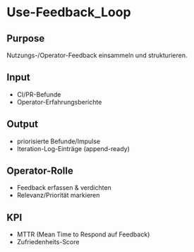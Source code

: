 # Use-Feedback_Loop

## Purpose

Nutzungs-/Operator-Feedback einsammeln und strukturieren.

## Input

- CI/PR-Befunde
- Operator-Erfahrungsberichte

## Output

- priorisierte Befunde/Impulse
- Iteration-Log-Einträge (append-ready)

## Operator-Rolle

- Feedback erfassen & verdichten
- Relevanz/Priorität markieren

## KPI

- MTTR (Mean Time to Respond auf Feedback)
- Zufriedenheits-Score
